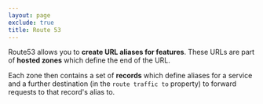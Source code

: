 ```yaml
---
layout: page
exclude: true
title: Route 53
---
```




Route53 allows you to **create URL aliases for features**. These URLs are part of **hosted zones** which define the end of the URL.

Each zone then contains a set of **records** which define aliases for a service and a further destination (in the `route traffic to` property) to forward requests to that record's alias to.
<!--stackedit_data:
eyJoaXN0b3J5IjpbMzY4MDc1OTExXX0=
-->